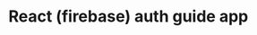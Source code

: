 
# React (firebase) auth guide app

<!--

Create react app starter files, with LESS configured. See sections below for how to run and use the app.

**Note:** You can checkout the [react + webpack5 starter kit](https://github.com/Ifycode/react-webpack5-starter-kit) instead, if you want something other than create react app.

## Install dependencies

Install dependencies with the yarn command below if you are using yarn, or install dependencies with the npm command below if you are using npm.

````
yarn install
````

OR

````
npm install
````

## Run the application

Use the command yarn command below to run the application at localhost:3000 if you are using yarn, use the npm command if you are using npm.

````
yarn run dev
````

or

````
npm run dev
````

## Import generated css

The LESS code you write in the `less` folder is transpiled to CSS and sent into the `css` folder. Import the generated CSS files in your js files (not the LESS files).

## Create react app documentation

Visit the create react app [documentation](https://create-react-app.dev/docs/getting-started/) for how to interact with create react app.

-->